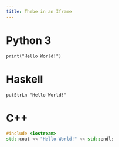 ```yaml
---
title: Thebe in an Iframe
---
```


# Python 3

``` {.python width="100%" height="500px" .thebe repo="binder-examples/requirements" kernel="python3" language="python3"}
print("Hello World!")
```

# Haskell

``` {.python width="100%" height="500px" .thebe repo="IHaskell/IHaskell" kernel="IHaskell" language="haskell"}
putStrLn "Hello World!"
```

# C++

``` {.cpp width="100%" height="500px" .thebe repo="jupyter-xeus/xeus-cling/stable?filepath=notebooks/xcpp.ipynb" kernel="xeus-cling" language="cpp"}
#include <iostream>
std::cout << "Hello World!" << std::endl;
```
